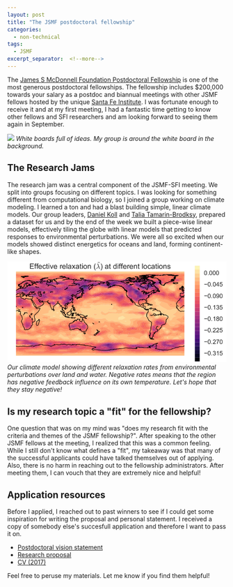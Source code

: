 ```yaml
---
layout: post
title: "The JSMF postdoctoral fellowship"
categories:
  - non-technical
tags:
  - JSMF
excerpt_separator:  <!--more-->
---
```


The [James S McDonnell Foundation Postdoctoral Fellowship](https://www.jsmf.org/apply/fellowship/) is one of the most generous postdoctoral fellowships.  The fellowship includes $200,000 towards your salary as a postdoc and biannual meetings with other JSMF fellows hosted by the unique [Santa Fe Institute](https://www.santafe.edu/). I was fortunate enough to receive it and at my first meeting, I had a fantastic time getting to know other fellows and SFI researchers and am looking forward to seeing them again in September.

<!--
<p style="float: left; font-size: 9pt; text-align: center; width: 48%; margin-right: 1%; margin-bottom: 0.5em;"><img src="assets/images/DSC_0632.JPG" style="width: 100%">White boards full of ideas. My group is around the white board in the background. </p>

<p style="float: left; font-size: 9pt; text-align: center; width: 48%; margin-right: 1%; margin-bottom: 0.5em;"><img src="assets/images/DSC_0628.JPG" style="width: 100%">Discussion between groups after lunch. </p>
<p style="clear: both;"></p>
-->

![](assets/images/DSC_0632.JPG)
*White boards full of ideas. My group is around the white board in the background.*

 <!-- <img src="assets/images/DSC_0632.JPG" width="98%" align="middle"> -->



## The Research Jams

The research jam was a central component of the JSMF-SFI meeting. We split into groups focusing on different topics. I was looking for something different from computational biology, so I joined a group working on climate modeling. I learned a ton and had a blast building simple, linear climate models. Our group leaders, [Daniel Koll](https://eapsweb.mit.edu/people/dkoll) and [Talia Tamarin-Brodksy](http://taliatamarin.wixsite.com/taliatamarin), prepared a dataset for us and by the end of the week we built a piece-wise linear models, effectively tiling the globe with linear models that predicted responses to environmental perturbations. We were all so excited when our models showed distinct energetics for oceans and land, forming continent-like shapes.

<!-- <img src="assets/images/climate_model.png" width="600" align="middle"> -->
![](assets/images/climate_model.png)
*Our climate model showing different relaxation rates from environmental perturbations over land and water. Negative rates means that the region has negative feedback influence on its own temperature. Let's hope that they stay negative!*

## Is my research topic a "fit" for the fellowship?
One question that was on my mind was "does my research fit with the criteria and themes of the JSMF fellowship?". After speaking to the other JSMF fellows at the meeting, I realized that this was a common feeling. While I still don't know what defines a "fit", my takeaway was that many of the successful applicants could have talked themselves out of applying. Also, there is no harm in reaching out to the fellowship administrators. After meeting them, I can vouch that they are extremely nice and helpful!

## Application resources
Before I applied, I reached out to past winners to see if I could get some inspiration for writing the proposal and personal statement. I received a copy of somebody else's succesfull application and therefore I want to pass it on.

* <a href="assets/pdfs/jsmf/postdoc.pdf" download="GH_CV_2017.pdf">Postdoctoral vision statement</a>
* <a href="assets/pdfs/jsmf/research.pdf" download="GH_CV_2017.pdf">Research proposal</a>
* <a href="assets/pdfs/jsmf/Heimberg_CV.pdf" download="GH_CV_2017.pdf">CV (2017)</a>

Feel free to peruse my materials. Let me know if you find them helpful!
